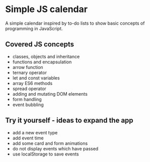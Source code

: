 # Simple JS calendar
A simple calendar inspired by to-do lists to show basic concepts of programming in JavaScript.

## Covered JS concepts
* classes, objects and inheritance
* functions and encapsulation
* arrow function
* ternary operator
* let and const variables
* array ES6 methods
* spread operator
* adding and mutating DOM elements
* form handling 
* event bubbling

## Try it yourself - ideas to expand the app
* add a new event type
* add event time
* add some card and form animations
* do not display events which have passed
* use localStorage to save events